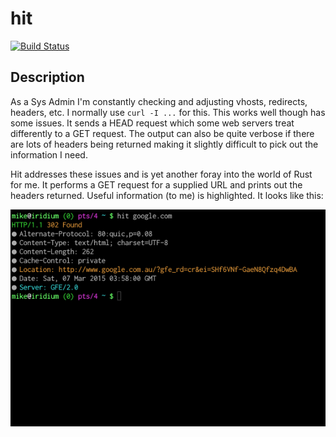 hit
===

[![Build Status](https://travis-ci.org/mfs/hit.svg)](https://travis-ci.org/mfs/hit)

## Description

As a Sys Admin I'm constantly checking and adjusting vhosts, redirects, headers,
etc. I normally use `curl -I ...` for this. This works well though has some
issues. It sends a HEAD request which some web servers treat differently to a
GET request. The output can also be quite verbose if there are lots of headers
being returned making it slightly difficult to pick out the information I need.

Hit addresses these issues and is yet another foray into the world of Rust for
me. It performs a GET request for a supplied URL and prints out the headers
returned. Useful information (to me) is highlighted. It looks like this:

![screenshot](https://github.com/mfs/hit/raw/master/screenshots/1.png)

